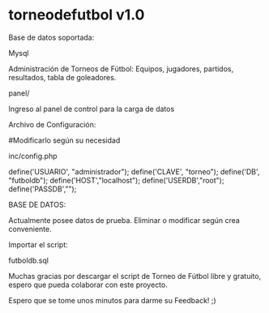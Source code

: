 torneodefutbol v1.0
===================

Base de datos soportada:

Mysql

Administración de Torneos de Fútbol: Equipos, jugadores, partidos, resultados, tabla de goleadores.

panel/

Ingreso al panel de control para la carga de datos

Archivo de Configuración:

#Modificarlo según su necesidad

inc/config.php

define('USUARIO', "administrador");
define('CLAVE', "torneo");
define('DB', "futboldb");
define('HOST',"localhost");
define('USERDB',"root");
define('PASSDB',"");

BASE DE DATOS:

Actualmente posee datos de prueba. Eliminar o modificar según crea conveniente.

Importar el script:

futboldb.sql

Muchas gracias por descargar el script de Torneo de Fútbol libre y gratuito, espero que pueda colaborar con este proyecto.

Espero que se tome unos minutos para darme su Feedback! ;)






